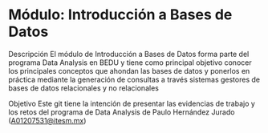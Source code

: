 # Módulo: Introducción a Bases de Datos

Descripción
El módulo de Introducción a Bases de Datos forma parte del programa Data Analysis en BEDU y tiene como principal objetivo conocer los principales conceptos que ahondan las bases de datos y ponerlos en práctica mediante la generación de consultas a través sistemas gestores de bases de datos relacionales y no relacionales

Objetivo
Este git tiene la intención de presentar las evidencias de trabajo y los retos del programa de Data Analysis de Paulo Hernández Jurado (A01207531@itesm.mx)
